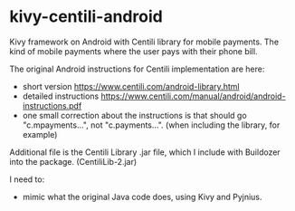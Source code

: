 kivy-centili-android
====================

Kivy framework on Android with Centili library for mobile payments.
The kind of mobile payments where the user pays with their phone bill.

The original Android instructions for Centili implementation are here: 
- short version https://www.centili.com/android-library.html
- detailed instructions https://www.centili.com/manual/android/android-instructions.pdf
- one small correction about the instructions is that should go "c.mpayments...", not "c.payments...". (when including the library, for example)

Additional file is the Centili Library .jar file, which I include with Buildozer into the package. (CentiliLib-2.jar)

I need to: 
- mimic what the original Java code does, using Kivy and Pyjnius.
